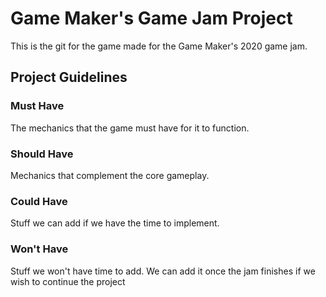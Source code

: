 # Game Maker's Game Jam Project
This is the git for the game made for the Game Maker's 2020 game jam.

## Project Guidelines

### Must Have
The mechanics that the game must have for it to function.

### Should Have
Mechanics that complement the core gameplay.

### Could Have
Stuff we can add if we have the time to implement.

### Won't Have
Stuff we won't have time to add. We can add it once the jam finishes if we wish to continue the project
